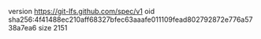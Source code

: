 version https://git-lfs.github.com/spec/v1
oid sha256:4f41488ec210aff68327bfec63aaafe011109fead802792872e776a5738a7ea6
size 2151
